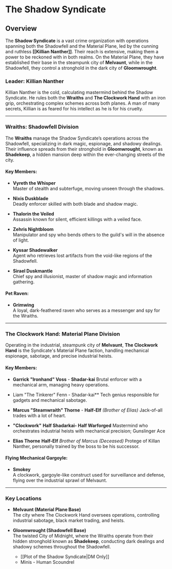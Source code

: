 # The Shadow Syndicate

## Overview
The **Shadow Syndicate** is a vast crime organization with operations spanning both the Shadowfell and the Material Plane, led by the cunning and ruthless **[[Killian Nanther]]**. Their reach is extensive, making them a power to be reckoned with in both realms. On the Material Plane, they have established their base in the steampunk city of **Melvaunt**, while in the Shadowfell, they control a stronghold in the dark city of **Gloomwrought**.

### Leader: **Killian Nanther**
Killian Nanther is the cold, calculating mastermind behind the Shadow Syndicate. He rules both the **Wraiths** and **The Clockwork Hand** with an iron grip, orchestrating complex schemes across both planes. A man of many secrets, Killian is as feared for his intellect as he is for his cruelty.

---

### **Wraiths:** Shadowfell Division
The **Wraiths** manage the Shadow Syndicate’s operations across the Shadowfell, specializing in dark magic, espionage, and shadowy dealings. Their influence spreads from their stronghold in **Gloomwrought**, known as **Shadekeep**, a hidden mansion deep within the ever-changing streets of the city.

#### Key Members:
- **Vyreth the Whisper**  
  Master of stealth and subterfuge, moving unseen through the shadows.

- **Nixis Duskblade**  
  Deadly enforcer skilled with both blade and shadow magic.

- **Thalorin the Veiled**  
  Assassin known for silent, efficient killings with a veiled face.

- **Zehris Nightbloom**  
  Manipulator and spy who bends others to the guild's will in the absence of light.

- **Kyssar Shadewalker**  
  Agent who retrieves lost artifacts from the void-like regions of the Shadowfell.

- **Sirael Duskmantle**  
  Chief spy and illusionist, master of shadow magic and information gathering.

#### Pet Raven:
- **Grimwing**  
  A loyal, dark-feathered raven who serves as a messenger and spy for the Wraiths.

---

### **The Clockwork Hand:** Material Plane Division
Operating in the industrial, steampunk city of **Melvaunt**, **The Clockwork Hand** is the Syndicate's Material Plane faction, handling mechanical espionage, sabotage, and precise industrial heists.

#### Key Members:
- **Garrick "Ironhand" Voss**  - **Shadar-kai**
  Brutal enforcer with a mechanical arm, managing heavy operations.

- Liam "The Tinkerer" Fenn - Shadar-kai**
Tech genius responsible for gadgets and mechanical sabotage.

- **Marcus "Steamwraith" Thorne**  - **Half-Elf** *(Brother of Elias)*
  Jack-of-all trades with a lot of heart.

- **"Clockwork"**  **Half Shadarkai- Half Warforged**
Mastermind who orchestrates industrial heists with mechanical precision; Gunslinger Ace
- **Elias Thorne** **Half-Elf** *Brother of Marcus* *(Deceased)*
Protege of Killan Nanther, personally trained by the boss to be his successor.

#### Flying Mechanical Gargoyle:
- **Smokey**  
  A clockwork, gargoyle-like construct used for surveillance and defense, flying over the industrial sprawl of Melvaunt.

---

### Key Locations

- **Melvaunt (Material Plane Base)**  
  The city where The Clockwork Hand oversees operations, controlling industrial sabotage, black market trading, and heists.

- **Gloomwrought (Shadowfell Base)**  
  The twisted City of Midnight, where the Wraiths operate from their hidden stronghold known as **Shadekeep**, conducting dark dealings and shadowy schemes throughout the Shadowfell. 
	- [[Plot of the Shadow Syndicate|DM Only]]
	- Minis - Human Scoundrel